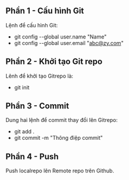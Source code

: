 ## Phần 1 - Cấu hình Git

Lệnh để cấu hình Git:

* git config --global user.name "Name"
* git config --global user.email "abc@zy.com"


## Phần 2 - Khởi tạo Git repo

Lênh để khởi tạo Gitrepo là:

* git init


## Phần 3 - Commit

Dung hai lệnh để commit thay đổi lên Gitrepo:

* git add .
* git commit -m "Thông điệp commit"


## Phần 4 - Push

Push localrepo lên Remote repo trên Github.